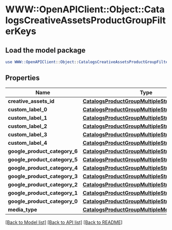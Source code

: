 # WWW::OpenAPIClient::Object::CatalogsCreativeAssetsProductGroupFilterKeys

## Load the model package
```perl
use WWW::OpenAPIClient::Object::CatalogsCreativeAssetsProductGroupFilterKeys;
```

## Properties
Name | Type | Description | Notes
------------ | ------------- | ------------- | -------------
**creative_assets_id** | [**CatalogsProductGroupMultipleStringCriteria**](.md) |  | 
**custom_label_0** | [**CatalogsProductGroupMultipleStringCriteria**](.md) |  | 
**custom_label_1** | [**CatalogsProductGroupMultipleStringCriteria**](.md) |  | 
**custom_label_2** | [**CatalogsProductGroupMultipleStringCriteria**](.md) |  | 
**custom_label_3** | [**CatalogsProductGroupMultipleStringCriteria**](.md) |  | 
**custom_label_4** | [**CatalogsProductGroupMultipleStringCriteria**](.md) |  | 
**google_product_category_6** | [**CatalogsProductGroupMultipleStringListCriteria**](.md) |  | 
**google_product_category_5** | [**CatalogsProductGroupMultipleStringListCriteria**](.md) |  | 
**google_product_category_4** | [**CatalogsProductGroupMultipleStringListCriteria**](.md) |  | 
**google_product_category_3** | [**CatalogsProductGroupMultipleStringListCriteria**](.md) |  | 
**google_product_category_2** | [**CatalogsProductGroupMultipleStringListCriteria**](.md) |  | 
**google_product_category_1** | [**CatalogsProductGroupMultipleStringListCriteria**](.md) |  | 
**google_product_category_0** | [**CatalogsProductGroupMultipleStringListCriteria**](.md) |  | 
**media_type** | [**CatalogsProductGroupMultipleMediaTypesCriteria**](.md) |  | 

[[Back to Model list]](../README.md#documentation-for-models) [[Back to API list]](../README.md#documentation-for-api-endpoints) [[Back to README]](../README.md)


